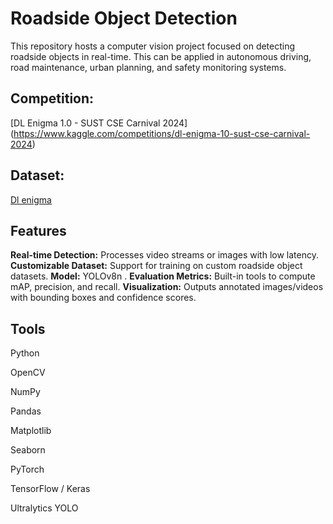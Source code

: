 # Roadside Object Detection

This repository hosts a computer vision project focused on detecting roadside objects in real-time.
This can be applied in autonomous driving, road maintenance, urban planning, and safety monitoring systems.


## Competition:

[DL Enigma 1.0 - SUST CSE Carnival 2024] (https://www.kaggle.com/competitions/dl-enigma-10-sust-cse-carnival-2024)

## Dataset:

[Dl enigma](https://www.kaggle.com/competitions/dl-enigma-10-sust-cse-carnival-2024/data)


## Features

**Real-time Detection:** Processes video streams or images with low latency.
**Customizable Dataset:** Support for training on custom roadside object datasets.
**Model:** YOLOv8n .
**Evaluation Metrics:** Built-in tools to compute mAP, precision, and recall.
**Visualization:** Outputs annotated images/videos with bounding boxes and confidence scores.


## Tools

Python

OpenCV

NumPy

Pandas

Matplotlib

Seaborn

PyTorch

TensorFlow / Keras

Ultralytics YOLO




